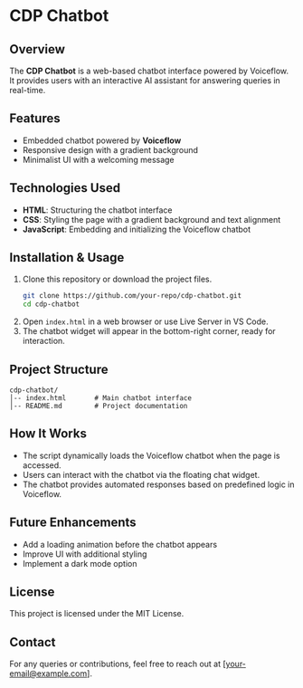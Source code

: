 # CDP Chatbot

## Overview
The **CDP Chatbot** is a web-based chatbot interface powered by Voiceflow. It provides users with an interactive AI assistant for answering queries in real-time.

## Features
- Embedded chatbot powered by **Voiceflow**
- Responsive design with a gradient background
- Minimalist UI with a welcoming message

## Technologies Used
- **HTML**: Structuring the chatbot interface
- **CSS**: Styling the page with a gradient background and text alignment
- **JavaScript**: Embedding and initializing the Voiceflow chatbot

## Installation & Usage
1. Clone this repository or download the project files.
   ```bash
   git clone https://github.com/your-repo/cdp-chatbot.git
   cd cdp-chatbot
   ```
2. Open `index.html` in a web browser or use Live Server in VS Code.
3. The chatbot widget will appear in the bottom-right corner, ready for interaction.

## Project Structure
```
cdp-chatbot/
│-- index.html       # Main chatbot interface
│-- README.md        # Project documentation
```

## How It Works
- The script dynamically loads the Voiceflow chatbot when the page is accessed.
- Users can interact with the chatbot via the floating chat widget.
- The chatbot provides automated responses based on predefined logic in Voiceflow.

## Future Enhancements
- Add a loading animation before the chatbot appears
- Improve UI with additional styling
- Implement a dark mode option

## License
This project is licensed under the MIT License.

## Contact
For any queries or contributions, feel free to reach out at [your-email@example.com].

